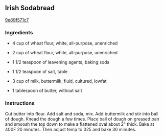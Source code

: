 ## Irish Sodabread

[9e89f571c7](https://cookpad.com/us/recipes/334499-irish-sodabread)

### Ingredients

 - 4 cup of wheat flour, white, all-purpose, unenriched

 - 2 cup of wheat flour, white, all-purpose, unenriched

 - 1 1/2 teaspoon of leavening agents, baking soda

 - 1 1/2 teaspoon of salt, table

 - 3 cup of milk, buttermilk, fluid, cultured, lowfat

 - 1 tablespoon of butter, without salt

### Instructions

Cut butter into flour. Add salt and soda, mix. Add buttermilk and stir into ball of dough. Knead the dough a few times. Place ball of dough on greased pan and smoosh the top down to make a flattened oval about 2" thick. Bake at 400F 20 minutes. Then adjust temp to 325 and bake 30 minutes.